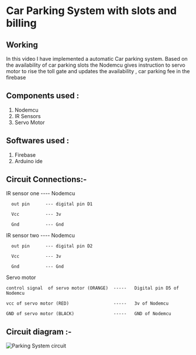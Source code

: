 # Car Parking System with slots and billing

## Working
In this video I have implemented a automatic Car parking system.
Based on the availability of car parking slots the Nodemcu gives instruction to servo motor to rise the toll gate and updates the availability , 
car parking fee in the firebase

## Components used :
1. Nodemcu
2. IR Sensors
3. Servo Motor

## Softwares used :
1. Firebase
2. Arduino ide
   
## Circuit Connections:-

IR sensor one  ----  Nodemcu

      out pin      --- digital pin D1
      
      Vcc          --- 3v 
      
      Gnd          --- Gnd

IR sensor two  ----  Nodemcu

      out pin      --- digital pin D2
      
      Vcc          --- 3v 
      
      Gnd          --- Gnd

Servo motor 

    control signal  of servo motor (ORANGE)  -----   Digital pin D5 of Nodemcu
    
    vcc of servo motor (RED)                 -----   3v of Nodemcu 
    
    GND of servo motor (BLACK)               -----   GND of Nodemcu

## Circuit diagram :-

![Parking System circuit ](https://github.com/neosandeep24/ArduinoExperiments/assets/103883917/1c78dcc0-79ab-4b92-bd51-a77c42556b7a)
